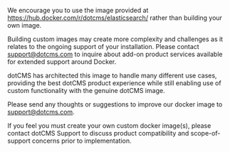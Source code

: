 We encourage you to use the image provided at https://hub.docker.com/r/dotcms/elasticsearch/ rather than building your own image.  

Building custom images may create more complexity and challenges as it relates to the ongoing support of your installation.  Please contact support@dotcms.com to inquire about add-on product services available for extended support around Docker.  

dotCMS has architected this image to handle many different use cases, providing the best dotCMS product experience while still enabling use of custom functionality with the genuine dotCMS image.

Please send any thoughts or suggestions to improve our docker image to support@dotcms.com.

If you feel you must create your own custom docker image(s), please contact dotCMS Support to discuss product compatibility and scope-of-support concerns prior to implementation.
